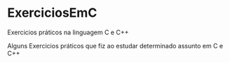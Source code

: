 # ExerciciosEmC
Exercicios práticos na linguagem C e C++

Alguns Exercicios práticos que fiz ao estudar determinado assunto em C e C++
